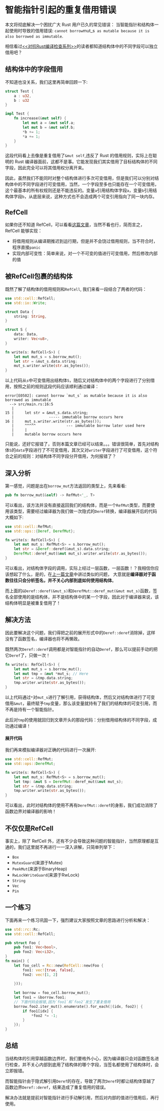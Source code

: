 # 智能指针引起的重复借用错误
本文将彻底解决一个困扰广大 Rust 用户已久的常见错误： 当智能指针和结构体一起使用时导致的借用错误: ` cannot borrow `mut_s` as mutable because it is also borrowed as immutable`.

相信看过[<<对抗Rust编译检查系列>>](https://course.rs/fight-with-compiler/intro.html)的读者都知道结构体中的不同字段可以独立借用吧？

## 结构体中的字段借用
不知道也没关系，我们这里再简单回顾一下:
```rust
struct Test {
    a : u32,
    b : u32
}

impl Test {
    fn increase(&mut self) {
        let mut a = &mut self.a;
        let mut b = &mut self.b;
        *b += 1;
        *a += 1;
    }
}
```

这段代码看上去像是重复借用了`&mut self`,违反了 Rust 的借用规则，实际上在聪明的 Rust 编译器面前，这都不是事。它能发现我们其实借用了目标结构体的不同字段，因此完全可以将其借用权分离开来。

因此，虽然我们不能同时对整个结构体进行多次可变借用，但是我们可以分别对结构体中的不同字段进行可变借用，当然，一个字段至多也只能存在一个可变借用，这个最基本的所有权规则还是不能违反的。变量`a`引用结构体字段`a`，变量`b`引用结构体字段`b`，从底层来说，这种方式也不会造成两个可变引用指向了同一块内存。

## RefCell
如果你还不知道 RefCell，可以看看[这篇文章](https://course.rs/advance/smart-pointer/cell-refcell.html)，当然不看也行，简而言之，RefCell 能够实现：

- 将借用规则从编译期推迟到运行期，但是并不会饶过借用规则，当不符合时，程序直接`panic`
- 实现内部可变性：简单来说，对一个不可变的值进行可变借用，然后修改内部的值

## 被RefCell包裹的结构体
既然了解了结构体的借用规则和`RefCell`, 我们来看一段结合了两者的代码：
```rust
use std::cell::RefCell;
use std::io::Write;

struct Data {
    string: String,
}

struct S {
    data: Data,
    writer: Vec<u8>,
}

fn write(s: RefCell<S>) {
    let mut mut_s = s.borrow_mut();
    let str = &mut_s.data.string;
    mut_s.writer.write(str.as_bytes());
}
```

以上代码从`s`中可变借用出结构体`S`，随后又对结构体中的两个字段进行了分别借用，按照之前的规则这段代码应该顺利通过编译：
```console
error[E0502]: cannot borrow `mut_s` as mutable because it is also borrowed as immutable
  --> src/main.rs:16:5
   |
15 |     let str = &mut_s.data.string;
   |                ----- immutable borrow occurs here
16 |     mut_s.writer.write(str.as_bytes());
   |     ^^^^^              --- immutable borrow later used here
   |     |
   |     mutable borrow occurs here
```

只能说，还好它报错了，否则本篇文章已经可以结束。。。错误很简单，首先对结构体`S`的`data`字段进行了不可变借用，其次又对`writer`字段进行了可变借用，这个符合之前的规则：对结构体不同字段分开借用，为何报错了？

## 深入分析
第一感觉，问题是出在`borrow_mut`方法返回的类型上，先来看看:
```rust
pub fn borrow_mut(&self) -> RefMut<'_, T>
```

可以看出，该方法并没有直接返回我们的结构体，而是一个`RefMut`类型，而要使用该类型，需要经过编译器为我们做一次隐式的`Deref`转换，编译器展开后的代码大概如下:
```rust
use std::cell::RefMut;
use std::ops::{Deref, DerefMut};

fn write(s: RefCell<S>) {
    let mut mut_s: RefMut<S> = s.borrow_mut();
    let str = &Deref::deref(&mut_s).data.string;
    DerefMut::deref_mut(&mut mut_s).writer.write(str.as_bytes());
}
```

可以看出，对结构体字段的调用，实际上经过一层函数，一层函数！？我相信你应该想起了什么，是的，在[上一篇文章](https://course.rs/fight-with-compiler/borrowing/ref-exist-in-out-fn.html)中讲过类似的问题， 大意就是**编译器对于函数往往只会分析签名，并不关心内部到底如何使用结构体**。

而上面的`&Deref::deref(&mut_s)`和`DerefMut::deref_mut(&mut mut_s)`函数，签名全部使用的是结构体，并不是结构体中的某一个字段，因此对于编译器来说，该结构体明显是被重复借用了！

## 解决方法
因此要解决这个问题，我们得把之前的展开形式中的`Deref::deref`消除掉，这样没有了函数签名，编译器也将不再懒政。

既然两次`Deref::deref`调用都是对智能指针的自动`Deref`，那么可以提前手动的把它`Deref`了，只做一次！

```rust
fn write(s: RefCell<S>) {
    let mut mut_s = s.borrow_mut();
    let mut tmp = &mut *mut_s; // Here
    let str = &tmp.data.string;
    tmp.writer.write(str.as_bytes());
}
```

以上代码通过`*`对`mut_s`进行了解引用，获得结构体，然后又对结构体进行了可变借用`&mut`，最终赋予`tmp`变量，那么该变量就持有了我们的结构体的可变引用，而不再是持有一个智能指针。

此后对`tmp`的使用就回归到文章开头的那段代码：分别借用结构体的不同字段，成功通过编译！

#### 展开代码
我们再来模拟编译器对正确的代码进行一次展开:
```rust
use std::cell::RefMut;
use std::ops::DerefMut;

fn write(s: RefCell<S>) {
    let mut mut_s: RefMut<S> = s.borrow_mut();
    let tmp: &mut S = DerefMut::deref_mut(&mut mut_s);
    let str = &tmp.data.string;
    tmp.writer.write(str.as_bytes());
}
```

可以看出，此时对结构体的使用不再有`DerefMut::deref`的身影，我们成功消除了函数边界对编译器的影响！

## 不仅仅是RefCell
事实上，除了 RefCell 外，还有不少会导致这种问题的智能指针，当然原理都是互通的，我们这里就不再进行一一深入讲解，只简单列举下：

- `Box`
- `MutexGuard`(来源于Mutex)
- `PeekMut`(来源于BinaryHeap)
- `RwLockWriteGuard`(来源于RwLock)
- `String`
- `Vec`
- `Pin`

## 一个练习
下面再来一个练习巩固一下，强烈建议大家按照文章的思路进行分析和解决：
```rust
use std::rc::Rc;
use std::cell::RefCell;

pub struct Foo {
    pub foo1: Vec<bool>,
    pub foo2: Vec<i32>,
}
fn main() {
    let foo_cell = Rc::new(RefCell::new(Foo {
        foo1: vec![true, false],
        foo2: vec![1, 2]
        
    }));
 
    let borrow = foo_cell.borrow_mut();
    let foo1 = &borrow.foo1;
    // 下面代码会报错,因为`foo1`和`foo2`发生了重复借用
    borrow.foo2.iter_mut().enumerate().for_each(|(idx, foo2)| {
        if foo1[idx] {
            *foo2 *= -1;
        }
    });
}
```

## 总结
当结构体的引用穿越函数边界时，我们要格外小心，因为编译器只会对函数签名进行检查，并不关心内部到底用了结构体的哪个字段，当签名都使用了结构体时，会立即报错。

而智能指针由于隐式解引用`Deref`的存在，导致了两次`Deref`时都让结构体穿越了函数边界`Deref::deref`，结果造成了重复借用的错误。

解决办法就是提前对智能指针进行手动解引用，然后对内部的值进行借用后，再行使用。